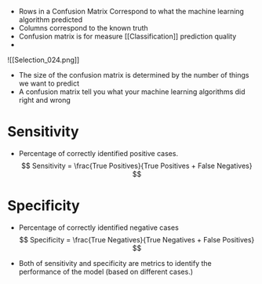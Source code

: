 - Rows in a Confusion Matrix Correspond to what the machine learning algorithm predicted
- Columns correspond to the known truth
- Confusion matrix is for measure [[Classification]] prediction quality
- 
![[Selection_024.png]]

- The size of the confusion matrix is determined by the number of things we want to predict
- A confusion matrix tell you what your machine learning algorithms did right and wrong


# Sensitivity
- Percentage of correctly identified positive cases. 
$$
Sensitivity = \frac{True Positives}{True Positives + False Negatives}
$$

# Specificity
- Percentage of correctly identified negative cases
$$
Specificity = \frac{True Negatives}{True Negatives + False Positives}
$$

- Both of sensitivity and specificity are metrics to identify the performance of the model (based on different cases.)